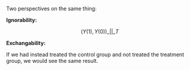 Two perspectives on the same thing:

**Ignorability:**

$$(Y(1), Y(0)) \_||\_ T$$

**Exchangability:**

If we had instead treated the control group and not treated the treatment group, we would see the same result.